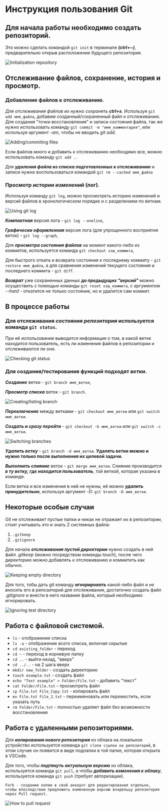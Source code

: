 # Инструкция пользования Git

## Для начала работы необходимо создать репозиторий.

Это можно сделать командой `git init` в терминале ***(ctrl+~)***, предварительно открыв расположение будущего репозитория.

![Initialization repository](Pic/init.png)

## Отслеживание файлов, сохранение, история и просмотр.

### Добавление файлов к отслеживанию.

*Для отслеживания файлов их нужно сохранять __ctrl+s__*. Используя `git add имя_файла`, добавим созданный/сохраненный файл к отслеживанию. Для создания "точки восстановления" и записи состояния файла, так же нужно использовать команду `git commit -m "имя_комментария"`, или используя аргумент *-am*, чтобы не вводить *git add*.

![Adding/commiting files](Pic/add_commit.png)

Если файлов много и добавить к отслеживанию необходимо все, можно использовать команду `git add .`.

Для ***удаления файла из списка подготовленных к отслеживанию*** и записи нужно воспользоваться командой `git rm --cached имя_файла`

### Просмотр ***истории изменений*** (лог).

Используя команду `git log`, можно просмотреть историю изменений и версий файлов в хронологическом порядке и с разделением по веткам.

![Using git log](Pic/git_log.png)

***Компактная*** версия лога - `git log --oneline`,

***Графически оформленная*** версия лога (для упрощенного восприятия веток) - `git log --graph`,

Для ***просмотра состояния файлов*** на момент какого-либо из коммитов, используется команда `git checkout хэш_коммита`,

Для быстрого отката и возврата состояния к последнему коммиту - `git restore имя_файла`, а для сравнения изменений текущего состояния и последнего коммита - `git diff`.

***Возврат*** уже сохраненных данных ***до предыдущих "версий"*** можно осуществить с помощью команды `git reset хэш_коммита`, с аргументом *--hard* - откатится не только состояние, но и удалится сам коммит. 

## В процессе работы

### Для отслеживания ***состояния репозитория*** используется команда `git status`.

При её использовании выводится информация о том, в какой ветке находится пользователь, есть ли изменения файлов в репозитории и отслеживаются ли они.

![Checking git status](Pic/git_status.png)

### Для создания/тестирования функций подходят ***ветки***.

***Создание*** ветки - `git branch имя_ветки`,

***Просмотр списка*** веток - `git branch`.

![Creating/listing branch](Pic/branches.png)

***Переключение*** между ветками - `git checkout имя_ветки` *или* `git switch имя_ветки`.

***Создать и сразу перейти*** - `git checkout -b имя_ветки` *или* `git switch -c имя_ветки`.

![Switching branches](Pic/switching_branches.png)

***Удалить ветку*** - `git branch -d имя_ветки`. **Удалять ветки можно и нужно _только_ после выполнения их целевой задачи.**

***Выполнить слияние*** веток - `git merge имя_ветки`. Слияние производится ***в ту ветку, где находится пользователь***, той веткой, которая указана в команде.

Если ветка и все изменения в ней не нужны, её можно ***удалить принудительно***, используя аргумент -D: `git branch -D имя_ветки`.

## Некоторые особые случаи

Git не отслеживает пустые папки и никак не отражает их в репозитории, стоит учитывать это и знать 2 системных файла:

1. `.gitkeep`
2. `.gitignore`

Для начала ***отслеживания пустой директории*** нужно создать в ней файл *.gitkeep* (можно посредством команды touch), после чего директорию можно добавлять к отслеживанию и коммитить как обычно.

![Keeping empty directory](Pic/git_keep.png)

Для того, тобы дать git команду ***игнорировать*** какой-либо файл и *не вносить* его в репозиторий для отслеживания, достаточно создать файл *.gitignore* и внести в него название файла, который необходимо игнорировать.

![Ignoring test directory](Pic/git_ignore.png)

## Работа с файловой системой.

- `ls` - отображение списка
- `ls -a` - отображение *всего* списка, включая скрытые
- `cd existing_folder` - переход
- `cd ~` - переход в корневую папку
- `cd ..` - выйти назад, "вверх"
- `cd ../..` - на 2 шага вверх
- `mkdir new_folder` - создать директорию
- `touch example.txt` - создать файл
- `echo "Text example" > Folder/File.txt` - добавить "текст"
- `cat Folder/File.txt` - просмотреть файл
- `cp File.txt File_Copy.txt` - копировать файл
- `mv File.txt File_2.txt` - переименовать *или переместить*, если указать путь
- `rm Folder/File.txt` - полностью удаляет файл без возможности восстановления

## Работа с удаленными репозиториями.

Для ***копирования нового репозитория*** из облака на локальное устройство используется команда `git clone ссылка на репозиторий`, в этом случае он появится в виде подпапки в той папке, которая открыта в VSCode.

Для того, чтобы ***подтянуть актуальную версию*** из облака, используется команда `git pull`, а чтобы ***добавить изменения к облаку***, используется команда `git push` (требует авторизации).

```Fork - создание копии в свой аккаунт для редактирования отдельно, чтобы впоследствии предложить измененную версию владельцу репозитория через Pull request.```

![How to pull request](Pic/pull_request.png)

